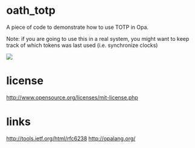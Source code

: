 oath_totp
=========
A piece of code to demonstrate how to use TOTP in Opa.

Note: if you are going to use this in a real system, you
might want to keep track of which tokens was last used
(i.e. synchronize clocks)

![](http://pixlpaste.s3-website-us-east-1.amazonaws.com/pixels/R2k3Au "")

license
=======
http://www.opensource.org/licenses/mit-license.php


links
=====
http://tools.ietf.org/html/rfc6238
http://opalang.org/
